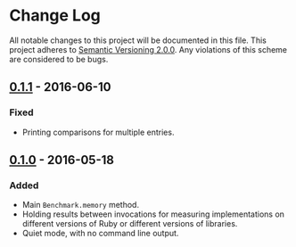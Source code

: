 # Change Log

All notable changes to this project will be documented in this file. This project adheres to [Semantic Versioning 2.0.0][semver]. Any violations of this scheme are considered to be bugs.

[semver]: http://semver.org/spec/v2.0.0.html

## [0.1.1] - 2016-06-10

### Fixed

- Printing comparisons for multiple entries.

## [0.1.0] - 2016-05-18

### Added

- Main `Benchmark.memory` method.
- Holding results between invocations for measuring implementations on different versions of Ruby or different versions of libraries.
- Quiet mode, with no command line output.

[0.1.1]: https://github.com/michaelherold/benchmark-memory/compare/v0.1.0...v0.1.1
[0.1.0]: https://github.com/michaelherold/benchmark-memory/tree/v0.1.0
[unreleased]: https://github.com/michaelherold/benchmark-memory/compare/v0.1.1...HEAD
